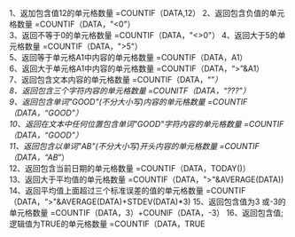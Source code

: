 1、返加包含值12的单元格数量 =COUNTIF（DATA,12） 
2、返回包含负值的单元格数量 =COUNTIF（DATA，"<0"）  
3、返回不等于0的单元格数量 =COUNTIF（DATA，"<>0"） 
4、返回大于5的单元格数量 =COUNTIF（DATA，">5"）  
5、返回等于单元格A1中内容的单元格数量 =COUNTIF（DATA，A1）  
6、返回大于单元格A1中内容的单元格数量 =COUNTIF（DATA，“>”&A1）  
7、返回包含文本内容的单元格数量 =COUNTIF（DATA，“*”）  
8、返回包含三个字符内容的单元格数量 =COUNITF（DATA，“???”）  
9、返回包含单词"GOOD"(不分大小写)内容的单元格数量 =COUNTIF（DATA，“GOOD”）  
10、返回在文本中任何位置包含单词"GOOD"字符内容的单元格数量 =COUNTIF（DATA，“*GOOD*”）  
11、返回包含以单词"AB"(不分大小写)开头内容的单元格数量 =COUNTIF（DATA，“AB*”）  
12、返回包含当前日期的单元格数量 =COUNTIF（DATA，TODAY()）  
13、返回大于平均值的单元格数量  =COUNTIF（DATA，">"&AVERAGE(DATA))  
14、返回平均值上面超过三个标准误差的值的单元格数量 =COUNTIF（DATA，“>"&AVERAGE(DATA)+STDEV(DATA)*3) 
15、返回包含值为3 或-3的单元格数量  =COUNTIF（DATA，3）+COUNIF（DATA，-3）
16、返回包含值;逻辑值为TRUE的单元格数量 =COUNTIF（DATA，TRUE
